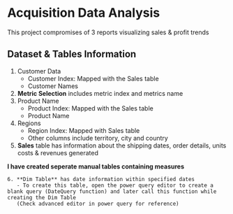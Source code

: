 # Acquisition Data Analysis
This project compromises of 3 reports visualizing sales & profit trends

## Dataset & Tables Information
1. Customer Data
   - Customer Index: Mapped with the Sales table
   - Customer Names
2. **Metric Selection** includes metric index and metrics name
3. Product Name
   - Product Index: Mapped with the Sales table
   - Product Name
4. Regions
    - Region Index: Mapped with Sales table
    - Other columns include territory, city and country
5. **Sales** table has information about the shipping dates, order details, units costs & revenues generated

**I have created seperate manual tables containing measures**
```
6. **Dim Table** has date information within specified dates
   - To create this table, open the power query editor to create a blank query (DateQuery function) and later call this function while creating the Dim Table
   (Check advanced editor in power query for reference)
```

